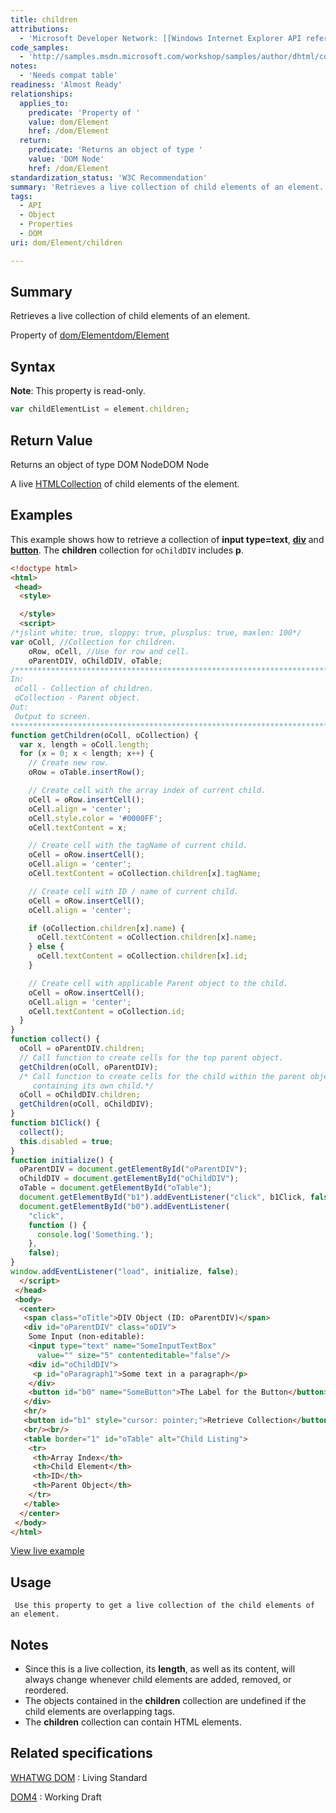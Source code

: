 ```yaml
---
title: children
attributions:
  - 'Microsoft Developer Network: [[Windows Internet Explorer API reference](http://msdn.microsoft.com/en-us/library/ie/hh828809%28v=vs.85%29.aspx) Article]'
code_samples:
  - 'http://samples.msdn.microsoft.com/workshop/samples/author/dhtml/collections/children.htm'
notes:
  - 'Needs compat table'
readiness: 'Almost Ready'
relationships:
  applies_to:
    predicate: 'Property of '
    value: dom/Element
    href: /dom/Element
  return:
    predicate: 'Returns an object of type '
    value: 'DOM Node'
    href: /dom/Element
standardization_status: 'W3C Recommendation'
summary: 'Retrieves a live collection of child elements of an element.'
tags:
  - API
  - Object
  - Properties
  - DOM
uri: dom/Element/children

---
```

## <span>Summary</span>

Retrieves a live collection of child elements of an element.

Property of [dom/Element](/dom/Element)[dom/Element](/dom/Element)

## <span>Syntax</span>

**Note**: This property is read-only.

``` js
var childElementList = element.children;
```

## <span>Return Value</span>

Returns an object of type DOM NodeDOM Node

A live [HTMLCollection](/dom/HTMLCollection) of child elements of the element.

## <span>Examples</span>

This example shows how to retrieve a collection of **input type=text**, [**div**](/html/elements/div) and [**button**](/html/elements/button). The **children** collection for `oChildDIV` includes **p**.

``` html
<!doctype html>
<html>
 <head>
  <style>

  </style>
  <script>
/*jslint white: true, sloppy: true, plusplus: true, maxlen: 100*/
var oColl, //Collection for children.
    oRow, oCell, //Use for row and cell.
    oParentDIV, oChildDIV, oTable;
/*****************************************************************************
In:
 oColl - Collection of children.
 oCollection - Parent object.
Out:
 Output to screen.
******************************************************************************/
function getChildren(oColl, oCollection) {
  var x, length = oColl.length;
  for (x = 0; x < length; x++) {
    // Create new row.
    oRow = oTable.insertRow();

    // Create cell with the array index of current child.
    oCell = oRow.insertCell();
    oCell.align = 'center';
    oCell.style.color = '#0000FF';
    oCell.textContent = x;

    // Create cell with the tagName of current child.
    oCell = oRow.insertCell();
    oCell.align = 'center';
    oCell.textContent = oCollection.children[x].tagName;

    // Create cell with ID / name of current child.
    oCell = oRow.insertCell();
    oCell.align = 'center';

    if (oCollection.children[x].name) {
      oCell.textContent = oCollection.children[x].name;
    } else {
      oCell.textContent = oCollection.children[x].id;
    }

    // Create cell with applicable Parent object to the child.
    oCell = oRow.insertCell();
    oCell.align = 'center';
    oCell.textContent = oCollection.id;
  }
}
function collect() {
  oColl = oParentDIV.children;
  // Call function to create cells for the top parent object.
  getChildren(oColl, oParentDIV);
  /* Call function to create cells for the child within the parent object
     containing its own child.*/
  oColl = oChildDIV.children;
  getChildren(oColl, oChildDIV);
}
function b1Click() {
  collect();
  this.disabled = true;
}
function initialize() {
  oParentDIV = document.getElementById("oParentDIV");
  oChildDIV = document.getElementById("oChildDIV");
  oTable = document.getElementById("oTable");
  document.getElementById("b1").addEventListener("click", b1Click, false);
  document.getElementById("b0").addEventListener(
    "click",
    function () {
      console.log('Something.');
    },
    false);
}
window.addEventListener("load", initialize, false);
  </script>
 </head>
 <body>
  <center>
   <span class="oTitle">DIV Object (ID: oParentDIV)</span>
   <div id="oParentDIV" class="oDIV">
    Some Input (non-editable):
    <input type="text" name="SomeInputTextBox"
      value="" size="5" contenteditable="false"/>
    <div id="oChildDIV">
     <p id="oParagraph1">Some text in a paragraph</p>
    </div>
    <button id="b0" name="SomeButton">The Label for the Button</button>
   </div>
   <hr/>
   <button id="b1" style="cursor: pointer;">Retrieve Collection</button>
   <br/><br/>
   <table border="1" id="oTable" alt="Child Listing">
    <tr>
     <th>Array Index</th>
     <th>Child Element</th>
     <th>ID</th>
     <th>Parent Object</th>
    </tr>
   </table>
  </center>
 </body>
</html>
```

[View live example](http://samples.msdn.microsoft.com/workshop/samples/author/dhtml/collections/children.htm)

## <span>Usage</span>

     Use this property to get a live collection of the child elements of an element.

## <span>Notes</span>

-   Since this is a live collection, its **length**, as well as its content, will always change whenever child elements are added, removed, or reordered.
-   The objects contained in the **children** collection are undefined if the child elements are overlapping tags.
-   The **children** collection can contain HTML elements.

## <span>Related specifications</span>

[WHATWG DOM](http://dom.spec.whatwg.org/)
:   Living Standard

[DOM4](http://www.w3.org/TR/dom/)
:   Working Draft

